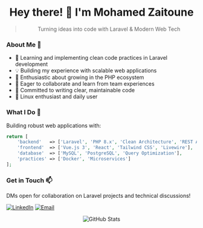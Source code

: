 <div align="center">
    
# Hey there! 👋 I'm Mohamed Zaitoune
> Turning ideas into code with Laravel & Modern Web Tech

</div>

### About Me 💫
- 🎯 Learning and implementing clean code practices in Laravel development
- 💡 Building my experience with scalable web applications
- 🌱 Enthusiastic about growing in the PHP ecosystem
- 👥 Eager to collaborate and learn from team experiences
- 🚀 Committed to writing clear, maintainable code
- 🐧 Linux enthusiast and daily user

### What I Do 🚀
Building robust web applications with:
```php
return [
    'backend'   => ['Laravel', 'PHP 8.x', 'Clean Architecture', 'REST API'],
    'frontend'  => ['Vue.js 3', 'React', 'Tailwind CSS', 'Livewire'],
    'database'  => ['MySQL', 'PostgreSQL', 'Query Optimization'],
    'practices' => ['Docker', 'Microservices']
];
```


### Get in Touch 📫
DMs open for collaboration on Laravel projects and technical discussions!



[![LinkedIn](https://img.shields.io/badge/LinkedIn-%230077B5.svg?&style=flat-square&logo=linkedin&logoColor=white)](https://www.linkedin.com/in/mohamed-zaitoune/)
[![Email](https://img.shields.io/badge/Email-D14836?style=flat-square&logo=gmail&logoColor=white)](mailto:mohamedztn3@gmail.com)

<div align="center">

![GitHub Stats](https://github-readme-stats.vercel.app/api?username=ZaitouneMohamed&show_icons=true&theme=dracula)

</div>
